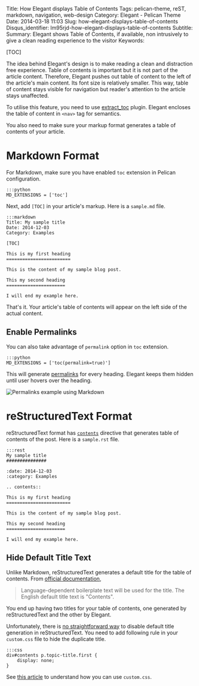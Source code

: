 Title: How Elegant displays Table of Contents
Tags: pelican-theme, reST, markdown, navigation, web-design
Category: Elegant - Pelican Theme
Date: 2014-03-18 11:03
Slug: how-elegant-displays-table-of-contents
Disqus_identifier: lm95rjd-how-elegant-displays-table-of-contents
Subtitle: 
Summary: Elegant shows Table of Contents, if available, non intrusively to give a clean reading experience to the visitor 
Keywords: 

[TOC]

The idea behind Elegant's design is to make reading a clean and distraction
free experience. Table of contents is important but it is not part of the
article content. Therefore, Elegant pushes out table of content to the left of
the article's main content. Its font size is relatively smaller. This way,
table of content stays visible for navigation but reader's attention to the
article stays unaffected.

To utilise this feature, you need to use
[extract_toc](https://github.com/getpelican/pelican-plugins) plugin. Elegant
encloses the table of content in `<nav>` tag for semantics.

You also need to make sure your markup format generates a table of contents of
your article.

# Markdown Format

For Markdown, make sure you have enabled `toc` extension in Pelican
configuration.

    :::python
    MD_EXTENSIONS = ['toc']

Next, add `[TOC]` in your article's markup. Here is a `sample.md` file.

    :::markdown
    Title: My sample title
    Date: 2014-12-03
    Category: Examples

    [TOC]

    This is my first heading
    ========================

    This is the content of my sample blog post.

    This my second heading
    ======================

    I will end my example here.

That's it. Your article's table of contents will appear on the left side of the
actual content.

## Enable Permalinks

You can also take advantage of `permalink` option in `toc` extension.

    :::python
    MD_EXTENSIONS = ['toc(permalink=true)']

This will generate
[permalinks](https://github.com/waylan/Python-Markdown/pull/252) for every
heading. Elegant keeps them hidden until user hovers over the heading.

![Permalinks example using Markdown](|filename|/images/elegant-theme-toc-permalinks.png)

# reStructuredText Format

reStructuredText format has
[`contents`](http://docutils.sourceforge.net/docs/ref/rst/directives.html#table-of-contents)
directive that generates table of contents of the post. Here is a `sample.rst`
file.

    :::rest
    My sample title
    ###############

    :date: 2014-12-03
    :category: Examples

    .. contents::

    This is my first heading
    ========================

    This is the content of my sample blog post.

    This my second heading
    ======================

    I will end my example here.

## Hide Default Title Text

Unlike Markdown, reStructuredText generates a default title for the table of
contents. From [official
documentation](http://docutils.sourceforge.net/docs/ref/rst/directives.html#table-of-contents),

> Language-dependent boilerplate text will be used for the title. The English
> default title text is "Contents".

You end up having two titles for your table of contents, one generated by
reStructuredText and the other by Elegant.

Unfortunately, there is [no straightforward
way](https://github.com/talha131/pelican-elegant/issues/54) to disable default
title generation in reStructuredText. You need to add following rule in your
`custom.css` file to hide the duplicate title.

    :::css
    div#contents p.topic-title.first {
        display: none;
    }

See [this article](how-to-use-custom-css "How to use custom.css") to understand how you can use
`custom.css`.

